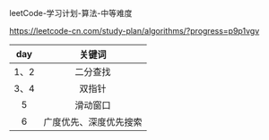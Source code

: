 leetCode-学习计划-算法-中等难度

https://leetcode-cn.com/study-plan/algorithms/?progress=p9p1vgv

| day  |         关键词         |
| :--: | :--------------------: |
| 1、2 |        二分查找        |
| 3、4 |         双指针         |
|  5   |        滑动窗口        |
|  6   | 广度优先、深度优先搜索 |
